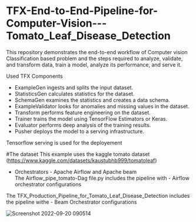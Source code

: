 # TFX-End-to-End-Pipeline-for-Computer-Vision---Tomato_Leaf_Disease_Detection
This repository demonstrates the end-to-end workflow of Computer vision Classification based problem and the steps required to analyze, validate, and transform data, train a model, analyze its performance, and serve it. 

Used TFX Components 
   - ExampleGen ingests and splits the input dataset.
   - StatisticsGen calculates statistics for the dataset.
   - SchemaGen examines the statistics and creates a data schema.
   - ExampleValidator looks for anomalies and missing values in the dataset.
   - Transform performs feature engineering on the dataset.
   - Trainer trains the model using TensorFlow Estimators or Keras.
   - Evaluator performs deep analysis of the training results.
   - Pusher deploys the model to a serving infrastructure.
  
Tensorflow serving is used for the deployement   
  
#The dataset 
This example uses the kaggle tomato dataset (https://www.kaggle.com/datasets/kaustubhb999/tomatoleaf)
   
 - Orchestrators - Apache Airflow and Apache beam    
The Airflow_pipe_tomato-Dag file.py includes the pipeline with - Airflow orchestrator configurations

The TFX_Production_Pipeline_for_Tomato_Leaf_Disease_Detection includes the pipeline withe - Beam Orchestrator configurations
   
![Screenshot 2022-09-20 090514](https://user-images.githubusercontent.com/47025217/192094415-107d2a75-b2be-4b43-ad71-599dd80b6d5c.jpg)
